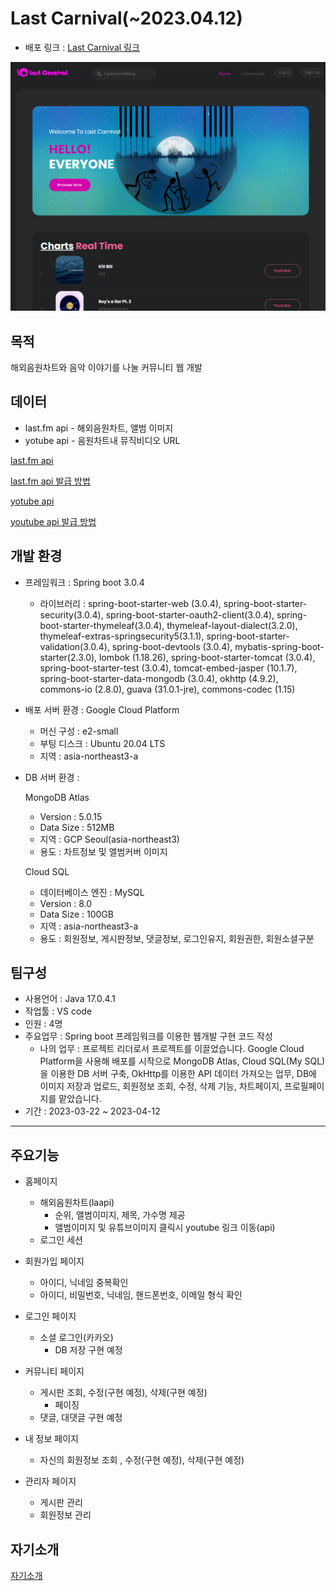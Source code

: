 # Last Carnival(~2023.04.12)

+ 배포 링크 : [Last Carnival 링크](http://34.64.74.137:8080/)


![screensh](img/last_index.png)


## 목적 
해외음원차트와 음악 이야기를 나눌 커뮤니티 웹 개발

## 데이터
+ last.fm api - 해외음원차트, 앨범 이미지
+ yotube api - 음원차트내 뮤직비디오 URL


[last.fm api](https://www.last.fm/api)


[last.fm api 발급 방법](https://terrific-close-029.notion.site/last-fm-api-key-29b995f2c4294d16ac82bff432939a7b)


[yotube api](https://developers.google.com/youtube/v3?hl=ko)


[youtube api 발급 방법](https://terrific-close-029.notion.site/youtube-api-key-46556000dd57468691bafacfdf603aac)

## 개발 환경
- 프레임워크 : Spring boot 3.0.4
    - 라이브러리 : spring-boot-starter-web (3.0.4), spring-boot-starter-security(3.0.4), spring-boot-starter-oauth2-client(3.0.4), spring-boot-starter-thymeleaf(3.0.4), thymeleaf-layout-dialect(3.2.0), thymeleaf-extras-springsecurity5(3.1.1), spring-boot-starter-validation(3.0.4), spring-boot-devtools (3.0.4), mybatis-spring-boot-starter(2.3.0), lombok (1.18.26), spring-boot-starter-tomcat (3.0.4), spring-boot-starter-test (3.0.4), tomcat-embed-jasper (10.1.7), spring-boot-starter-data-mongodb (3.0.4), okhttp (4.9.2), commons-io (2.8.0), guava (31.0.1-jre), commons-codec (1.15)

- 배포 서버 환경 : Google Cloud Platform
    - 머신 구성 : e2-small
    - 부팅 디스크 : Ubuntu 20.04 LTS
    - 지역 : asia-northeast3-a

- DB 서버 환경 : 

    MongoDB Atlas
    - Version : 5.0.15
    - Data Size : 512MB
    - 지역 : GCP Seoul(asia-northeast3)
    - 용도 : 차트정보 및 앨범커버 이미지

    Cloud SQL
    - 데이터베이스 엔진 : MySQL
    - Version : 8.0
    - Data Size : 100GB
    - 지역 : asia-northeast3-a
    - 용도 : 회원정보, 게시판정보, 댓글정보, 로그인유지, 회원권한, 회원소셜구분


## 팀구성
- 사용언어 : Java 17.0.4.1
- 작업툴 : VS code
- 인원 : 4명
- 주요업무 : Spring boot 프레임워크를 이용한 웹개발 구현 코드 작성
    + 나의 업무 : 프로젝트 리더로서 프로젝트를 이끌었습니다. Google Cloud Platform을 사용해 배포를 시작으로 MongoDB Atlas, Cloud SQL(My SQL)을 이용한 DB 서버 구축, OkHttp를 이용한 API 데이터 가져오는 업무, DB에 이미지 저장과 업로드, 회원정보 조회, 수정, 삭제 기능, 차트페이지, 프로필페이지를 맡았습니다.
- 기간 : 2023-03-22 ~ 2023-04-12
***

## 주요기능
- 홈페이지
    - 해외음원차트(laapi)
        - 순위, 앨범이미지, 제목, 가수명 제공
        - 앨범이미지 및 유튜브이미지 클릭시 youtube 링크 이동(api)
    - 로그인 세션

- 회원가입 페이지
    - 아이디, 닉네임 중복확인
    - 아이디, 비밀번호, 닉네임, 핸드폰번호, 이메일 형식 확인

- 로그인 페이지
    - 소셜 로그인(카카오)
        + DB 저장 구현 예정

- 커뮤니티 페이지
    - 게시판 조회, 수정(구현 예정), 삭제(구현 예정)
        + 페이징
    - 댓글, 대댓글 구현 예정

- 내 정보 페이지
    - 자신의 회원정보 조회 , 수정(구현 예정), 삭제(구현 예정)

- 관리자 페이지
    - 게시판 관리
    - 회원정보 관리

## 자기소개
[자기소개](https://github.com/SeungKyu37/resume)




